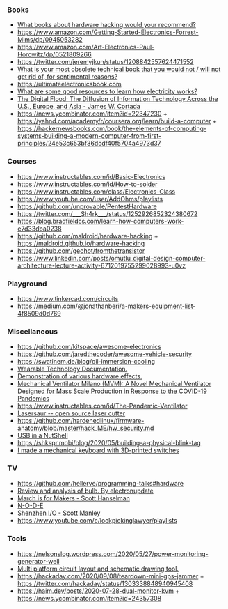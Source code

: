 ### Books

- [What books about hardware hacking would your recommend?](https://twitter.com/gynvael/status/1250749898296709121)
- https://www.amazon.com/Getting-Started-Electronics-Forrest-Mims/dp/0945053282
- https://www.amazon.com/Art-Electronics-Paul-Horowitz/dp/0521809266
- https://twitter.com/jeremyjkun/status/1208842557624471552
- [What is your most obsolete technical book that you would not / will not get rid of, for sentimental reasons?](https://twitter.com/starsandrobots/status/1219504631438397441)
- https://ultimateelectronicsbook.com
- [What are some good resources to learn how electricity works?](https://news.ycombinator.com/item?id=23562181)
- [The Digital Flood: The Diffusion of Information Technology Across the U.S., Europe, and Asia - James W. Cortada](https://www.amazon.com/Digital-Flood-Diffusion-Information-Technology/dp/0199921555)
- https://news.ycombinator.com/item?id=22347230 + https://yahnd.com/academy/r/coursera.org/learn/build-a-computer + https://hackernewsbooks.com/book/the-elements-of-computing-systems-building-a-modern-computer-from-first-principles/24e53c653bf36dcdf40f5704a4973d37

### Courses

- https://www.instructables.com/id/Basic-Electronics
- https://www.instructables.com/id/How-to-solder
- https://www.instructables.com/class/Electronics-Class
- https://www.youtube.com/user/AddOhms/playlists
- https://github.com/unprovable/PentestHardware
- https://twitter.com/___Sh4rk___/status/1252926852324380672
- https://blog.bradfieldcs.com/learn-how-computers-work-e7d33dba0238
- https://github.com/maldroid/hardware-hacking + https://maldroid.github.io/hardware-hacking
- https://github.com/geohot/fromthetransistor
- https://www.linkedin.com/posts/omutlu_digital-design-computer-architecture-lecture-activity-6712019755299028993-u0vz

### Playground

- https://www.tinkercad.com/circuits
- https://medium.com/@jonathanberi/a-makers-equipment-list-4f8509d0d769

### Miscellaneous

- https://github.com/kitspace/awesome-electronics
- https://github.com/jaredthecoder/awesome-vehicle-security
- https://swatinem.de/blog/oil-immersion-cooling
- [Wearable Technology Documentation.](https://www.kobakant.at/DIY)
- [Demonstration of various hardware effects.](https://github.com/Kobzol/hardware-effects)
- [Mechanical Ventilator Milano (MVM): A Novel Mechanical Ventilator Designed for Mass Scale Production in Response to the COVID-19 Pandemics](https://arxiv.org/abs/2003.10405)
- https://www.instructables.com/id/The-Pandemic-Ventilator
- [Lasersaur -- open source laser cutter](https://github.com/nortd/lasersaur)
- https://github.com/hardenedlinux/firmware-anatomy/blob/master/hack_ME/hw_security.md
- [USB in a NutShell](https://www.beyondlogic.org/usbnutshell/usb1.shtml)
- https://shkspr.mobi/blog/2020/05/building-a-physical-blink-tag
- [I made a mechanical keyboard with 3D-printed switches](https://news.ycombinator.com/item?id=24081046)

### TV

- https://github.com/hellerve/programming-talks#hardware
- [Review and analysis of bulb. By electronupdate](https://www.youtube.com/playlist?list=PLv9WfM3NgK2xFHrD9BJ4-4CEbRpbe6DFP)
- [March is for Makers - Scott Hanselman](https://www.youtube.com/playlist?list=PL0M0zPgJ3HSdpNzI3uaAu-kqWvH4BttLQ)
- [N-O-D-E](https://www.youtube.com/channel/UCvrLvII5oxSWEMEkszrxXEA/playlists)
- [Shenzhen I/O - Scott Manley](https://www.youtube.com/playlist?list=PLYu7z3I8tdEkFEb_qBMsPpU8R5qCCYPXZ)
- https://www.youtube.com/c/lockpickinglawyer/playlists

### Tools

- https://nelsonslog.wordpress.com/2020/05/27/power-monitoring-generator-well
- [Multi platform circuit layout and schematic drawing tool.](https://github.com/bancika/diy-layout-creator)
- https://hackaday.com/2020/09/08/teardown-mini-gps-jammer + https://twitter.com/hackaday/status/1303338848940945408
- https://haim.dev/posts/2020-07-28-dual-monitor-kvm + https://news.ycombinator.com/item?id=24357308
